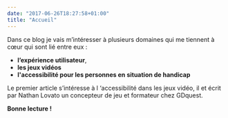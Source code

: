 ```yaml
---
date: "2017-06-26T18:27:58+01:00"
title: "Accueil"
---
```

Dans ce blog je vais m’intéresser à plusieurs domaines qui me tiennent à cœur qui sont lié entre eux :

* **l’expérience utilisateur**,
* **les jeux vidéos** 
* **l'accessibilité pour les personnes en situation de handicap**

Le premier article s’intéresse à l ‘accessibilité dans les jeux vidéo, il et écrit par Nathan Lovato un concepteur de jeu et formateur chez GDquest.

**Bonne lecture !**